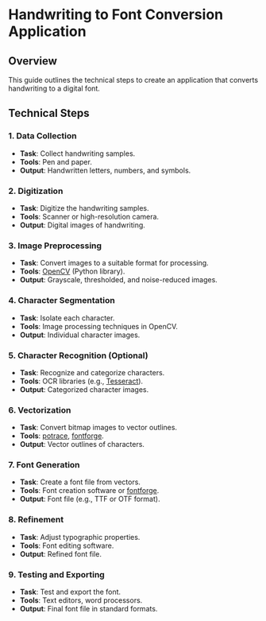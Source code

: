 # Handwriting to Font Conversion Application

## Overview
This guide outlines the technical steps to create an application that converts handwriting to a digital font.

## Technical Steps

### 1. Data Collection
- **Task**: Collect handwriting samples.
- **Tools**: Pen and paper.
- **Output**: Handwritten letters, numbers, and symbols.

### 2. Digitization
- **Task**: Digitize the handwriting samples.
- **Tools**: Scanner or high-resolution camera.
- **Output**: Digital images of handwriting.

### 3. Image Preprocessing
- **Task**: Convert images to a suitable format for processing.
- **Tools**: [OpenCV](https://opencv.org/) (Python library).
- **Output**: Grayscale, thresholded, and noise-reduced images.

### 4. Character Segmentation
- **Task**: Isolate each character.
- **Tools**: Image processing techniques in OpenCV.
- **Output**: Individual character images.

### 5. Character Recognition (Optional)
- **Task**: Recognize and categorize characters.
- **Tools**: OCR libraries (e.g., [Tesseract](https://github.com/tesseract-ocr/tesseract)).
- **Output**: Categorized character images.

### 6. Vectorization
- **Task**: Convert bitmap images to vector outlines.
- **Tools**: [potrace](http://potrace.sourceforge.net/), [fontforge](https://fontforge.org/).
- **Output**: Vector outlines of characters.

### 7. Font Generation
- **Task**: Create a font file from vectors.
- **Tools**: Font creation software or [fontforge](https://fontforge.org/).
- **Output**: Font file (e.g., TTF or OTF format).

### 8. Refinement
- **Task**: Adjust typographic properties.
- **Tools**: Font editing software.
- **Output**: Refined font file.

### 9. Testing and Exporting
- **Task**: Test and export the font.
- **Tools**: Text editors, word processors.
- **Output**: Final font file in standard formats.
